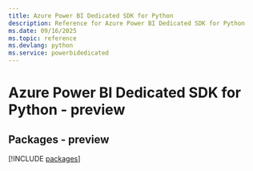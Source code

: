 ```yaml
---
title: Azure Power BI Dedicated SDK for Python
description: Reference for Azure Power BI Dedicated SDK for Python
ms.date: 09/16/2025
ms.topic: reference
ms.devlang: python
ms.service: powerbidedicated
---
```

# Azure Power BI Dedicated SDK for Python - preview
## Packages - preview
[!INCLUDE [packages](power-bi-dedicated-index.md)]
